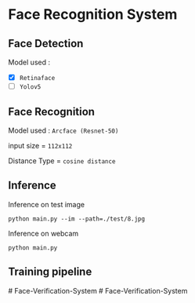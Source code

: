 # Face Recognition System

## Face Detection

Model used : 
- [x] `Retinaface`
- [ ] `Yolov5`

## Face Recognition

Model used : `Arcface (Resnet-50)`

input size = `112x112`

Distance Type = `cosine distance` 

## Inference

Inference on test image 

`python main.py --im --path=./test/8.jpg`

Inference on webcam

`python main.py`

## Training pipeline

#   F a c e - V e r i f i c a t i o n - S y s t e m  
 #   F a c e - V e r i f i c a t i o n - S y s t e m  
 